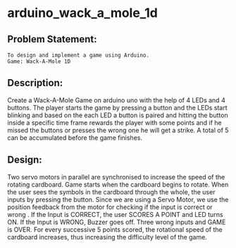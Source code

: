 # arduino_wack_a_mole_1d


## Problem Statement:
	To design and implement a game using Arduino.
	Game: Wack-A-Mole 1D

## Description:

Create a Wack-A-Mole Game on arduino uno with the help of 4 LEDs and 4 buttons. 
The player starts the game by pressing a button and the LEDs start blinking and based on the each LED a button is paired and hitting the button inside a specific time frame rewards the player with some points and if he missed the buttons or presses the  wrong one he will get a strike. A total of 5 can be accumulated before the game finishes.


## Design:

Two servo motors in parallel are synchronised to increase the speed of the rotating cardboard.
Game starts when the cardboard begins to rotate.
When the user sees the symbols in the cardboard through the whole, the user inputs by pressing the button. Since we are using a Servo Motor, we use the position feedback from the motor for checking if the input is correct or wrong .
If the Input is CORRECT, the user SCORES A POINT and LED turns ON.
If the Input is WRONG, Buzzer goes off.
Three wrong inputs and GAME is OVER.
For every successive 5 points scored, the rotational speed of the cardboard increases, thus increasing the difficulty level of the game.
